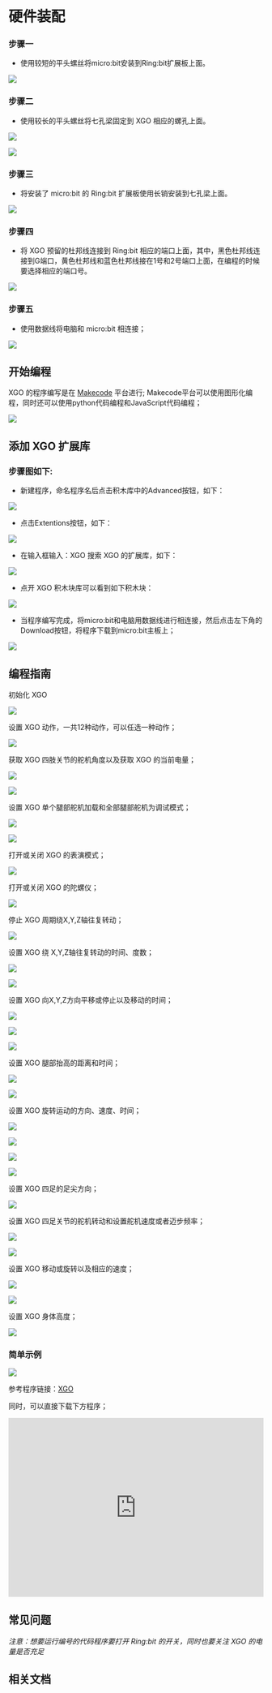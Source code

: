 # 硬件装配

### 步骤一

- 使用较短的平头螺丝将micro:bit安装到Ring:bit扩展板上面。


![](./images/microbit-xgo-robot-kit-17.png)



### 步骤二

- 使用较长的平头螺丝将七孔梁固定到 XGO 相应的螺孔上面。


![](./images/microbit-xgo-robot-kit-18.png)

![](./images/microbit-xgo-robot-kit-19.png)

### 步骤三

- 将安装了 micro:bit 的 Ring:bit 扩展板使用长销安装到七孔梁上面。


![](./images/microbit-xgo-robot-kit-20.png)

### 步骤四

-  将 XGO 预留的杜邦线连接到 Ring:bit 相应的端口上面，其中，黑色杜邦线连接到G端口，黄色杜邦线和蓝色杜邦线接在1号和2号端口上面，在编程的时候要选择相应的端口号。


![](./images/microbit-xgo-robot-kit-21.png)

### 步骤五

- 使用数据线将电脑和 micro:bit 相连接；


![](./images/microbit-xgo-robot-kit-22.png)





## 开始编程

XGO 的程序编写是在 [Makecode](https://makecode.microbit.org/#) 平台进行; Makecode平台可以使用图形化编程，同时还可以使用python代码编程和JavaScript代码编程；



![](./images/microbit-xgo-robot-kit-10.png)



## 添加 XGO 扩展库

### 步骤图如下:

- 新建程序，命名程序名后点击积木库中的Advanced按钮，如下：




![](./images/microbit-xgo-robot-kit-11.png)



- 点击Extentions按钮，如下：




![](./images/microbit-xgo-robot-kit-12.png)



- 在输入框输入：XGO 搜索 XGO 的扩展库，如下：




![](./images/microbit-xgo-robot-kit-13.png)



- 点开 XGO 积木块库可以看到如下积木块：




![](./images/microbit-xgo-robot-kit-14.png)



- 当程序编写完成，将micro:bit和电脑用数据线进行相连接，然后点击左下角的Download按钮，将程序下载到micro:bit主板上；




![](./images/microbit-xgo-robot-kit-15.png)





## 编程指南



初始化 XGO 



![](./images/microbit-xgo-robot-kit-square-24.png)



设置 XGO 动作，一共12种动作，可以任选一种动作；



![](./images/microbit-xgo-robot-kit-square-01.png)



获取 XGO 四肢关节的舵机角度以及获取 XGO 的当前电量；



![](./images/microbit-xgo-robot-kit-square-02.png)

![](./images/microbit-xgo-robot-kit-square-03.png)



设置 XGO 单个腿部舵机加载和全部腿部舵机为调试模式；



![](./images/microbit-xgo-robot-kit-square-04.png)

![](./images/microbit-xgo-robot-kit-square-05.png)



打开或关闭 XGO 的表演模式；



![](./images/microbit-xgo-robot-kit-square-06.png)



打开或关闭 XGO 的陀螺仪；



![](./images/microbit-xgo-robot-kit-square-07.png)



停止 XGO 周期绕X,Y,Z轴往复转动；



![](./images/microbit-xgo-robot-kit-square-08.png)



设置 XGO 绕 X,Y,Z轴往复转动的时间、度数；



![](./images/microbit-xgo-robot-kit-square-09.png)

![](./images/microbit-xgo-robot-kit-square-10.png)



设置 XGO 向X,Y,Z方向平移或停止以及移动的时间；



![](./images/microbit-xgo-robot-kit-square-11.png)

![](./images/microbit-xgo-robot-kit-square-12.png)

![](./images/microbit-xgo-robot-kit-square-13.png)



设置 XGO 腿部抬高的距离和时间；



![](./images/microbit-xgo-robot-kit-square-14.png)

![](./images/microbit-xgo-robot-kit-square-15.png)



设置  XGO 旋转运动的方向、速度、时间；



![](./images/microbit-xgo-robot-kit-square-16.png)

![](./images/microbit-xgo-robot-kit-square-17.png)

![](./images/microbit-xgo-robot-kit-square-18.png)

![](./images/microbit-xgo-robot-kit-square-19.png)



设置 XGO 四足的足尖方向；



![](./images/microbit-xgo-robot-kit-square-20.png)



设置 XGO 四足关节的舵机转动和设置舵机速度或者迈步频率；



![](./images/microbit-xgo-robot-kit-square-21.png)

![](./images/microbit-xgo-robot-kit-square-22.png)

设置 XGO 移动或旋转以及相应的速度；

![](./images/microbit-xgo-robot-kit-square-23.png)

![](./images/microbit-xgo-robot-kit-square-26.png)



设置 XGO 身体高度；

![](./images/microbit-xgo-robot-kit-square-25.png)





### 简单示例



![](./images/microbit-xgo-robot-kit-square-28.png)

参考程序链接：[XGO](https://makecode.microbit.org/_Rs2MPv5uebYd)

同时，可以直接下载下方程序；

<div style="position:relative;height:0;padding-bottom:70%;overflow:hidden;"><iframe style="position:absolute;top:0;left:0;width:100%;height:100%;" src="https://makecode.microbit.org/#pub:_Rs2MPv5uebYd" frameborder="0" sandbox="allow-popups allow-forms allow-scripts allow-same-origin"></iframe></div> 

##  常见问题



*注意：想要运行编号的代码程序要打开 Ring:bit 的开关，同时也要关注 XGO 的电量是否充足*



## 相关文档

